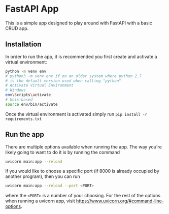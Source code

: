 # FastAPI App

This is a simple app designed to play around with FastAPI with a basic CRUD app.

## Installation

In order to run the app, it is recommended you first create and activate a virtual environment:

```bash
python -m venv env
# python3 -m venv env if on an older system where python 2.7
# is the default version used when calling "python"
# Activate Virtual Environment
# Windows
env\Scripts\activate
# Unix-based
source env/bin/activate
```

Once the virtual environment is activated simply run `pip install -r requirements.txt`

## Run the app

There are multiple options available when running the app.
The way you're likely going to want to do it is by running the command

```bash
uvicorn main:app --reload
```

If you would like to choose a specific port (if 8000 is already occupied by another program), then you can run

```bash
uvicorn main:app --reload --port <PORT>
```

where the `<PORT>` is a number of your choosing.
For the rest of the options when running a uvicorn app, visit https://www.uvicorn.org/#command-line-options.
